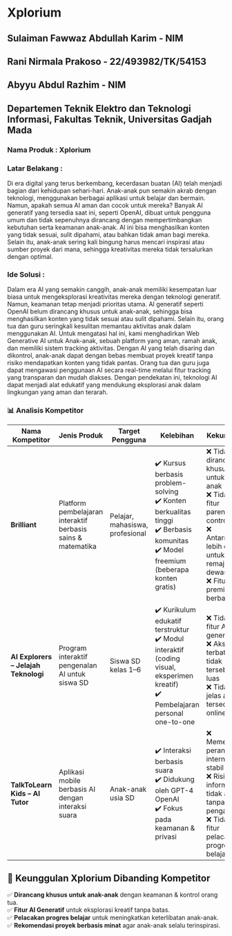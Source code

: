 # Xplorium


## Sulaiman Fawwaz Abdullah Karim - NIM
## Rani Nirmala Prakoso - 22/493982/TK/54153
## Abyyu Abdul Razhim - NIM

## Departemen Teknik Elektro dan Teknologi Informasi, Fakultas Teknik, Universitas Gadjah Mada
### Nama Produk : Xplorium
### Latar Belakang : 
Di era digital yang terus berkembang, kecerdasan buatan (AI) telah menjadi bagian dari 
kehidupan sehari-hari. Anak-anak pun semakin akrab dengan teknologi, menggunakan 
berbagai aplikasi untuk belajar dan bermain. Namun, apakah semua AI aman dan cocok 
untuk mereka? Banyak AI generatif yang tersedia saat ini, seperti OpenAI, dibuat untuk 
pengguna umum dan tidak sepenuhnya dirancang dengan mempertimbangkan 
kebutuhan serta keamanan anak-anak. AI ini bisa menghasilkan konten yang tidak sesuai, 
sulit dipahami, atau bahkan tidak aman bagi mereka. Selain itu, anak-anak sering kali 
bingung harus mencari inspirasi atau sumber proyek dari mana, sehingga kreativitas 
mereka tidak tersalurkan dengan optimal.

### Ide Solusi : 
Dalam era AI yang semakin canggih, anak-anak memiliki kesempatan luar biasa untuk 
mengeksplorasi kreativitas mereka dengan teknologi generatif. Namun, keamanan tetap 
menjadi prioritas utama. AI generatif seperti OpenAI belum dirancang khusus untuk 
anak-anak, sehingga bisa menghasilkan konten yang tidak sesuai atau sulit dipahami. 
Selain itu, orang tua dan guru seringkali kesulitan memantau aktivitas anak dalam 
menggunakan AI. Untuk mengatasi hal ini, kami menghadirkan Web Generative AI untuk 
Anak-anak, sebuah platform yang aman, ramah anak, dan memiliki sistem tracking 
aktivitas. Dengan AI yang telah disaring dan dikontrol, anak-anak dapat dengan bebas 
membuat proyek kreatif tanpa risiko mendapatkan konten yang tidak pantas. Orang tua 
dan guru juga dapat mengawasi penggunaan AI secara real-time melalui fitur tracking 
yang transparan dan mudah diakses. Dengan pendekatan ini, teknologi AI dapat menjadi 
alat edukatif yang mendukung eksplorasi anak dalam lingkungan yang aman dan terarah. 

### 📊 Analisis Kompetitor

| Nama Kompetitor  | Jenis Produk | Target Pengguna | Kelebihan | Kekurangan | Keunggulan Kompetitif | Link |
|-----------------|-------------|----------------|-----------|------------|----------------------|------|
| **Brilliant**  | Platform pembelajaran interaktif berbasis sains & matematika | Pelajar, mahasiswa, profesional | ✔️ Kursus berbasis problem-solving <br> ✔️ Konten berkualitas tinggi <br> ✔️ Berbasis komunitas <br> ✔️ Model freemium (beberapa konten gratis) | ❌ Tidak dirancang khusus untuk anak-anak <br> ❌ Tidak ada fitur parental control <br> ❌ Antarmuka lebih cocok untuk remaja & dewasa <br> ❌ Fitur premium berbayar | 🎯 Fokus pada pembelajaran berbasis problem-solving & komunitas pembelajar aktif | [🔗 Website](https://brilliant.org/) |
| **AI Explorers – Jelajah Teknologi** | Program interaktif pengenalan AI untuk siswa SD | Siswa SD kelas 1–6 | ✔️ Kurikulum edukatif terstruktur <br> ✔️ Modul interaktif (coding visual, eksperimen kreatif) <br> ✔️ Pembelajaran personal one-to-one | ❌ Tidak ada fitur AI generatif <br> ❌ Akses terbatas & tidak tersebar luas <br> ❌ Tidak jelas apakah tersedia online | 🎯 Pembelajaran personal sesuai gaya belajar anak | [🔗 Website](https://binaakhlakdigital.id/ai-for-everyone-teknologi-untuk-semua/) |
| **TalkToLearn Kids – AI Tutor** | Aplikasi mobile berbasis AI dengan interaksi suara | Anak-anak usia SD | ✔️ Interaksi berbasis suara <br> ✔️ Didukung oleh GPT-4 OpenAI <br> ✔️ Fokus pada keamanan & privasi | ❌ Memerlukan perangkat & internet stabil <br> ❌ Risiko informasi tidak akurat tanpa pengawasan <br> ❌ Tidak ada fitur pelacakan progres belajar | 🎯 Pembelajaran natural dengan interaksi berbasis suara | [🔗 Aplikasi](https://play.google.com/store/apps/details?id=com.talktolearnkids.app&hl=id) |

## 🚀 Keunggulan Xplorium Dibanding Kompetitor

✅ **Dirancang khusus untuk anak-anak** dengan keamanan & kontrol orang tua.  
✅ **Fitur AI Generatif** untuk eksplorasi kreatif tanpa batas.  
✅ **Pelacakan progres belajar** untuk meningkatkan keterlibatan anak-anak.  
✅ **Rekomendasi proyek berbasis minat** agar anak-anak selalu terinspirasi.  
